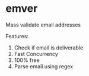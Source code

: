 # emver
Mass validate email addresses


Features:

1. Check if email is deliverable
2. Fast Concurrency
3. 100% free
4. Parse email using regex


